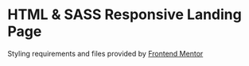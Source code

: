 # HTML & SASS Responsive Landing Page

Styling requirements and files provided by [Frontend Mentor](https://www.frontendmentor.io/challenges/clipboard-landing-page-5cc9bccd6c4c91111378ecb9/hub/clipboard-landing-page-gyU45UByw)
